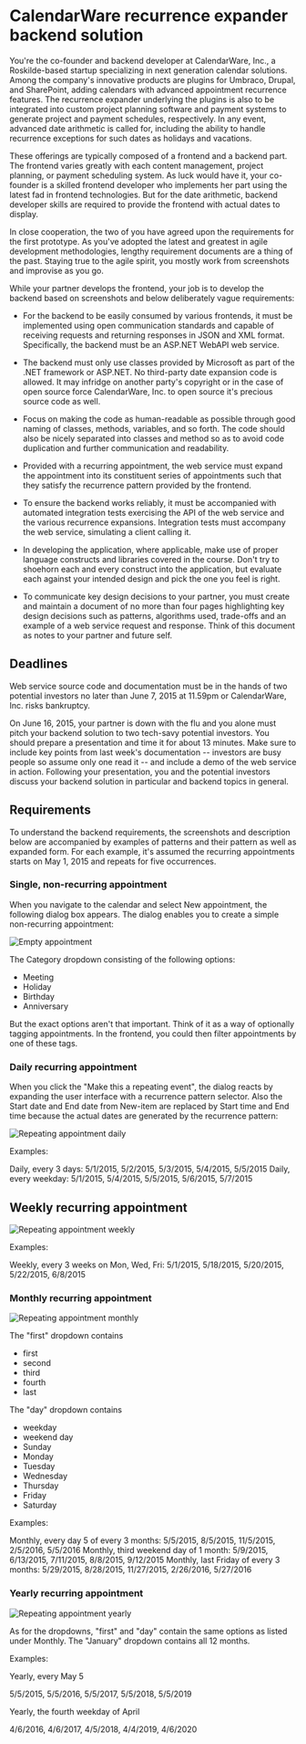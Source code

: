 # CalendarWare recurrence expander backend solution

You're the co-founder and backend developer at CalendarWare, Inc., a
Roskilde-based startup specializing in next generation calendar
solutions. Among the company's innovative products are plugins for
Umbraco, Drupal, and SharePoint, adding calendars with advanced
appointment recurrence features. The recurrence expander underlying
the plugins is also to be integrated into custom project planning
software and payment systems to generate project and payment
schedules, respectively. In any event, advanced date arithmetic is
called for, including the ability to handle recurrence exceptions for
such dates as holidays and vacations.

These offerings are typically composed of a frontend and a backend
part. The frontend varies greatly with each content management,
project planning, or payment scheduling system. As luck would have it,
your co-founder is a skilled frontend developer who implements her
part using the latest fad in frontend technologies. But for the date
arithmetic, backend developer skills are required to provide the
frontend with actual dates to display.

In close cooperation, the two of you have agreed upon the requirements
for the first prototype. As you've adopted the latest and greatest in
agile development methodologies, lengthy requirement documents are a
thing of the past. Staying true to the agile spirit, you mostly work
from screenshots and improvise as you go.

While your partner develops the frontend, your job is to develop the
backend based on screenshots and below deliberately vague
requirements:

  - For the backend to be easily consumed by various frontends, it
    must be implemented using open communication standards and capable
    of receiving requests and returning responses in JSON and XML
    format. Specifically, the backend must be an ASP.NET WebAPI web
    service.

  - The backend must only use classes provided by Microsoft as
    part of the .NET framework or ASP.NET. No third-party
	date expansion code is allowed. It may infridge on another party's
	copyright or in the case of open source force CalendarWare,
	Inc. to open source it's precious source code as well.

  - Focus on making the code as human-readable as possible through
    good naming of classes, methods, variables, and so forth. The code
    should also be nicely separated into classes and method so as to
    avoid code duplication and further communication and readability.

  - Provided with a recurring appointment, the web service must expand
    the appointment into its constituent series of appointments such
    that they satisfy the recurrence pattern provided by the frontend.

  - To ensure the backend works reliably, it must be accompanied with
    automated integration tests exercising the API of the web service
    and the various recurrence expansions. Integration tests must
    accompany the web service, simulating a client calling it.

  - In developing the application, where applicable, make use of
    proper language constructs and libraries covered in the
    course. Don't try to shoehorn each and every construct into the
    application, but evaluate each against your intended design and
    pick the one you feel is right.

  - To communicate key design decisions to your partner, you must
    create and maintain a document of no more than four pages
    highlighting key design decisions such as patterns, algorithms
    used, trade-offs and an example of a web service request and
    response. Think of this document as notes to your partner and
    future self.

## Deadlines

Web service source code and documentation must be in the hands of two
potential investors no later than June 7, 2015 at 11.59pm or
CalendarWare, Inc. risks bankruptcy.

On June 16, 2015, your partner is down with the flu and you alone must
pitch your backend solution to two tech-savy potential investors. You
should prepare a presentation and time it for about 13 minutes. Make
sure to include key points from last week's documentation -- investors
are busy people so assume only one read it -- and include a demo of
the web service in action. Following your presentation, you and the
potential investors discuss your backend solution in particular and
backend topics in general.

## Requirements

To understand the backend requirements, the screenshots and description below are
accompanied by examples of patterns and their pattern as well as expanded form. For 
each example, it's assumed the recurring appointments starts on May 1, 2015 and
repeats for five occurrences.

### Single, non-recurring appointment

When you navigate to the calendar and select New appointment, the
following dialog box appears. The dialog enables you to create a
simple non-recurring appointment:

![Empty appointment](Empty-appointment.png)

The Category dropdown consisting of the following options:

  - Meeting
  - Holiday
  - Birthday
  - Anniversary

But the exact options aren't that important. Think of it as a way of
optionally tagging appointments. In the frontend, you could then
filter appointments by one of these tags.

### Daily recurring appointment

When you click the "Make this a repeating event", the dialog reacts by
expanding the user interface with a recurrence pattern selector. Also
the Start date and End date from New-item are replaced by Start time
and End time because the actual dates are generated by the recurrence
pattern:

![Repeating appointment daily](Repeating-appointment-daily.png)

Examples: 

Daily, every 3 days: 5/1/2015, 5/2/2015, 5/3/2015, 5/4/2015, 5/5/2015
Daily, every weekday: 5/1/2015, 5/4/2015, 5/5/2015, 5/6/2015, 5/7/2015

## Weekly recurring appointment

![Repeating appointment weekly](Repeating-appointment-weekly.png)

Examples: 

Weekly, every 3 weeks on Mon, Wed, Fri: 5/1/2015, 5/18/2015, 5/20/2015, 5/22/2015, 6/8/2015

### Monthly recurring appointment

![Repeating appointment monthly](Repeating-appointment-monthly.png)

The "first" dropdown contains 

  - first
  - second
  - third
  - fourth
  - last

The "day" dropdown contains

  - weekday
  - weekend day
  - Sunday
  - Monday
  - Tuesday
  - Wednesday
  - Thursday
  - Friday
  - Saturday

Examples:

Monthly, every day 5 of every 3 months: 5/5/2015, 8/5/2015, 11/5/2015, 2/5/2016, 5/5/2016
Monthly, third weekend day of 1 month: 5/9/2015, 6/13/2015, 7/11/2015, 8/8/2015, 9/12/2015
Monthly, last Friday of every 3 months: 5/29/2015, 8/28/2015, 11/27/2015, 2/26/2016, 5/27/2016

### Yearly recurring appointment

![Repeating appointment yearly](Repeating-appointment-yearly.png)

As for the dropdowns, "first" and "day" contain the same options as listed under Monthly. The
"January" dropdown contains all 12 months.

Examples:

Yearly, every May 5

5/5/2015, 5/5/2016, 5/5/2017, 5/5/2018, 5/5/2019

Yearly, the fourth weekday of April

4/6/2016, 4/6/2017, 4/5/2018, 4/4/2019, 4/6/2020


